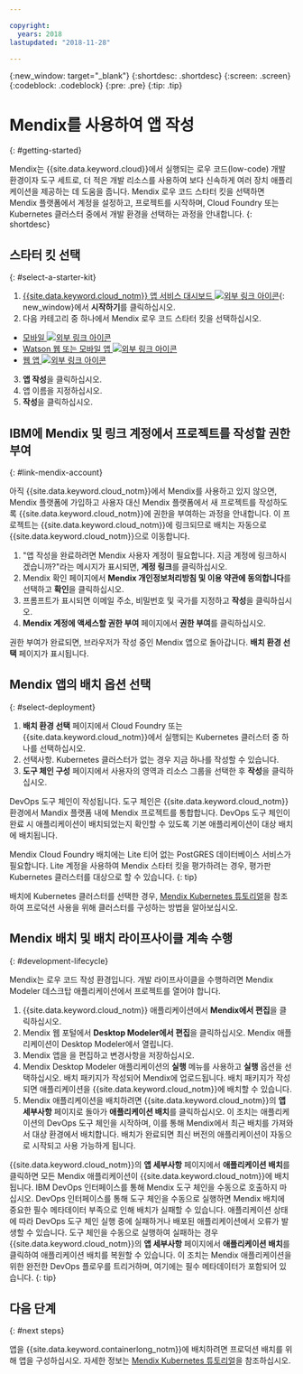 ```yaml
---

copyright:
  years: 2018
lastupdated: "2018-11-28"

---
```


{:new_window: target="_blank"}
{:shortdesc: .shortdesc}
{:screen: .screen}
{:codeblock: .codeblock}
{:pre: .pre}
{:tip: .tip}

# Mendix를 사용하여 앱 작성
{: #getting-started}

Mendix는 {{site.data.keyword.cloud}}에서 실행되는 로우 코드(low-code) 개발 환경이자 도구 세트로, 더 적은 개발 리소스를 사용하여 보다 신속하게 여러 장치 애플리케이션을 제공하는 데 도움을 줍니다. Mendix 로우 코드 스타터 킷을 선택하면 Mendix 플랫폼에서 계정을 설정하고, 프로젝트를 시작하며, Cloud Foundry 또는 Kubernetes 클러스터 중에서 개발 환경을 선택하는 과정을 안내합니다.
{: shortdesc}

## 스타터 킷 선택
{: #select-a-starter-kit}

1. [{{site.data.keyword.cloud_notm}} 앱 서비스 대시보드 ![외부 링크 아이콘](../../icons/launch-glyph.svg "외부 링크 아이콘")](https://{DomainName}/developer/appservice/dashboard){: new_window}에서 **시작하기**를 클릭하십시오. 
2. 다음 카테고리 중 하나에서 Mendix 로우 코드 스타터 킷을 선택하십시오.
  * [모바일 ![외부 링크 아이콘](../../icons/launch-glyph.svg "외부 링크 아이콘")](https://{DomainName}/developer/appservice/starter-kits/mendix-mobile-app)
  * [Watson 웹 또는 모바일 앱 ![외부 링크 아이콘](../../icons/launch-glyph.svg "외부 링크 아이콘")](https://{DomainName}/developer/appservice/starter-kits/mendix-web-or-mobile-app-with-watson)
  * [웹 앱 ![외부 링크 아이콘](../../icons/launch-glyph.svg "외부 링크 아이콘")](https://{DomainName}/developer/appservice/starter-kits/mendix-web-app)
3. **앱 작성**을 클릭하십시오.
4. 앱 이름을 지정하십시오.
5. **작성**을 클릭하십시오.

<!-- 
####### Promote CLOUD.IBM.COM links to prod when approved.
1. From the [{{site.data.keyword.cloud_notm}} App Service dashboard ![External link icon](../../icons/launch-glyph.svg "External link icon")](https://cloud.ibm.com/developer/appservice/dashboard){: new_window}, click **Get Started**.
2. Select a Mendix low-code starter kit from one of the following categories:
  * [Mobile ![External link icon](../../icons/launch-glyph.svg "External link icon")](https://cloud.ibm.com/developer/appservice/starter-kits/mendix-mobile-app)
  * [Watson Web or Mobile App ![External link icon](../../icons/launch-glyph.svg "External link icon")](https://cloud.ibm.com/developer/appservice/starter-kits/mendix-web-or-mobile-app-with-watson)
  * [Web App ![External link icon](../../icons/launch-glyph.svg "External link icon")](https://cloud.ibm.com/developer/appservice/starter-kits/mendix-web-app)
3. Click **Create app**.
4. Name your app.
5. Click **Create**.
-->

## IBM에 Mendix 및 링크 계정에서 프로젝트를 작성할 권한 부여
{: #link-mendix-account}

아직 {{site.data.keyword.cloud_notm}}에서 Mendix를 사용하고 있지 않으면, Mendix 플랫폼에 가입하고 사용자 대신 Mendix 플랫폼에서 새 프로젝트를 작성하도록 {{site.data.keyword.cloud_notm}}에 권한을 부여하는 과정을 안내합니다. 이 프로젝트는 {{site.data.keyword.cloud_notm}}에 링크되므로 배치는 자동으로 {{site.data.keyword.cloud_notm}}으로 이동합니다.

1. "앱 작성을 완료하려면 Mendix 사용자 계정이 필요합니다. 지금 계정에 링크하시겠습니까?"라는 메시지가 표시되면, **계정 링크**를 클릭하십시오.
2. Mendix 확인 페이지에서 **Mendix 개인정보처리방침 및 이용 약관에 동의합니다**를 선택하고 **확인**을 클릭하십시오.
3. 프롬프트가 표시되면 이메일 주소, 비밀번호 및 국가를 지정하고 **작성**을 클릭하십시오.
4. **Mendix 계정에 액세스할 권한 부여** 페이지에서 **권한 부여**를 클릭하십시오.

권한 부여가 완료되면, 브라우저가 작성 중인 Mendix 앱으로 돌아갑니다. **배치 환경 선택** 페이지가 표시됩니다.

## Mendix 앱의 배치 옵션 선택
{: #select-deployment}

1. **배치 환경 선택** 페이지에서 Cloud Foundry 또는 {{site.data.keyword.cloud_notm}}에서 실행되는 Kubernetes 클러스터 중 하나를 선택하십시오.
2. 선택사항. Kubernetes 클러스터가 없는 경우 지금 하나를 작성할 수 있습니다.
3. **도구 체인 구성** 페이지에서 사용자의 영역과 리소스 그룹을 선택한 후 **작성**을 클릭하십시오.

DevOps 도구 체인이 작성됩니다. 도구 체인은 {{site.data.keyword.cloud_notm}} 환경에서 Mandix 플랫폼 내에 Mendix 프로젝트를 통합합니다. DevOps 도구 체인이 완료 시 애플리케이션이 배치되었는지 확인할 수 있도록 기본 애플리케이션이 대상 배치에 배치됩니다.

Mendix Cloud Foundry 배치에는 Lite 티어 없는 PostGRES 데이터베이스 서비스가 필요합니다.   Lite 계정을 사용하여 Mendix 스타터 킷을 평가하려는 경우, 평가판 Kubernetes 클러스터를 대상으로 할 수 있습니다.
{: tip}

배치에 Kubernetes 클러스터를 선택한 경우, [Mendix Kubernetes 튜토리얼](/docs/apps/tutorials/tutorial_mendix_kubernetes.html)을 참조하여 프로덕션 사용을 위해 클러스터를 구성하는 방법을 알아보십시오.


## Mendix 배치 및 배치 라이프사이클 계속 수행
{: #development-lifecycle}

Mendix는 로우 코드 작성 환경입니다. 개발 라이프사이클을 수행하려면 Mendix Modeler 데스크탑 애플리케이션에서 프로젝트를 열어야 합니다.

1. {{site.data.keyword.cloud_notm}} 애플리케이션에서 **Mendix에서 편집**을 클릭하십시오.
2. Mendix 웹 포털에서 **Desktop Modeler에서 편집**을 클릭하십시오.
  Mendix 애플리케이션이 Desktop Modeler에서 열립니다.
3. Mendix 앱을 을 편집하고 변경사항을 저장하십시오.
4. Mendix Desktop Modeler 애플리케이션의 **실행** 메뉴를 사용하고 **실행** 옵션을 선택하십시오.
  배치 패키지가 작성되어 Mendix에 업로드됩니다. 배치 패키지가 작성되면 애플리케이션을 {{site.data.keyword.cloud_notm}}에 배치할 수 있습니다.
5. Mendix 애플리케이션을 배치하려면 {{site.data.keyword.cloud_notm}}의 **앱 세부사항** 페이지로 돌아가 **애플리케이션 배치**를 클릭하십시오.
  이 조치는 애플리케이션의 DevOps 도구 체인을 시작하며, 이를 통해 Mendix에서 최근 배치를 가져와서 대상 환경에서 배치합니다. 배치가 완료되면 최신 버전의 애플리케이션이 자동으로 시작되고 사용 가능하게 됩니다.

{{site.data.keyword.cloud_notm}}의 **앱 세부사항** 페이지에서 **애플리케이션 배치**를 클릭하면 모든 Mendix 애플리케이션이 {{site.data.keyword.cloud_notm}}에 배치됩니다. IBM DevOps 인터페이스를 통해 Mendix 도구 체인을 수동으로 호출하지 마십시오. DevOps 인터페이스를 통해 도구 체인을 수동으로 실행하면 Mendix 배치에 중요한 필수 메타데이터 부족으로 인해 배치가 실패할 수 있습니다. 애플리케이션 상태에 따라 DevOps 도구 체인 실행 중에 실패하거나 배포된 애플리케이션에서 오류가 발생할 수 있습니다. 도구 체인을 수동으로 실행하여 실패하는 경우 {{site.data.keyword.cloud_notm}}의 **앱 세부사항** 페이지에서 **애플리케이션 배치**를 클릭하여 애플리케이션 배치를 복원할 수 있습니다. 이 조치는 Mendix 애플리케이션을 위한 완전한 DevOps 플로우를 트리거하며, 여기에는 필수 메타데이터가 포함되어 있습니다.
{: tip}

## 다음 단계 
{: #next steps}

앱을 {{site.data.keyword.containerlong_notm}}에 배치하려면 프로덕션 배치를 위해 앱을 구성하십시오. 자세한 정보는 [Mendix Kubernetes 튜토리얼](/docs/apps/tutorials/tutorial_mendix_kubernetes.html)을 참조하십시오. 
